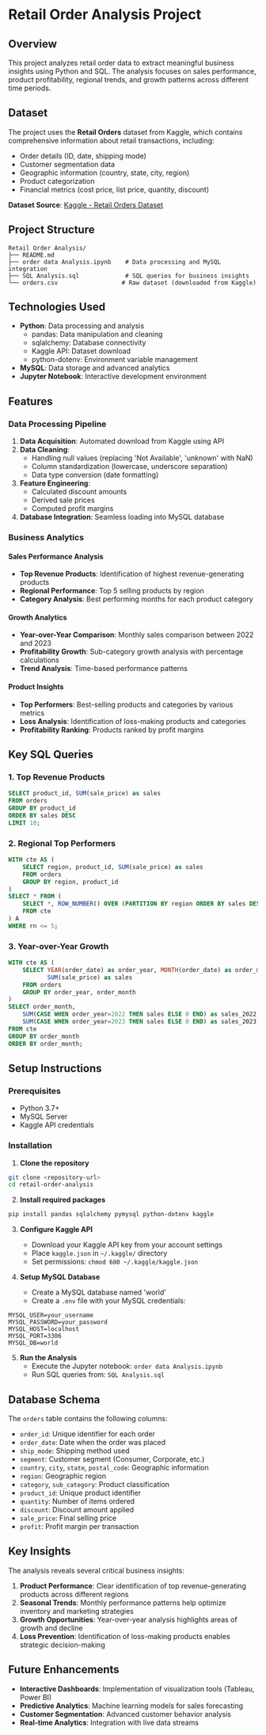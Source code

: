 # Retail Order Analysis Project

## Overview
This project analyzes retail order data to extract meaningful business insights using Python and SQL. The analysis focuses on sales performance, product profitability, regional trends, and growth patterns across different time periods.

## Dataset
The project uses the **Retail Orders** dataset from Kaggle, which contains comprehensive information about retail transactions, including:
- Order details (ID, date, shipping mode)
- Customer segmentation data
- Geographic information (country, state, city, region)
- Product categorization
- Financial metrics (cost price, list price, quantity, discount)

**Dataset Source**: [Kaggle - Retail Orders Dataset](https://www.kaggle.com/datasets/ankitbansal06/retail-orders)

## Project Structure
```
Retail Order Analysis/
├── README.md
├── order data Analysis.ipynb    # Data processing and MySQL integration
├── SQL Analysis.sql             # SQL queries for business insights
└── orders.csv                  # Raw dataset (downloaded from Kaggle)
```

## Technologies Used
- **Python**: Data processing and analysis
  - pandas: Data manipulation and cleaning
  - sqlalchemy: Database connectivity
  - Kaggle API: Dataset download
  - python-dotenv: Environment variable management
- **MySQL**: Data storage and advanced analytics
- **Jupyter Notebook**: Interactive development environment

## Features

### Data Processing Pipeline
1. **Data Acquisition**: Automated download from Kaggle using API
2. **Data Cleaning**: 
   - Handling null values (replacing 'Not Available', 'unknown' with NaN)
   - Column standardization (lowercase, underscore separation)
   - Data type conversion (date formatting)
3. **Feature Engineering**:
   - Calculated discount amounts
   - Derived sale prices
   - Computed profit margins
4. **Database Integration**: Seamless loading into MySQL database

### Business Analytics

#### Sales Performance Analysis
- **Top Revenue Products**: Identification of highest revenue-generating products
- **Regional Performance**: Top 5 selling products by region
- **Category Analysis**: Best performing months for each product category

#### Growth Analytics
- **Year-over-Year Comparison**: Monthly sales comparison between 2022 and 2023
- **Profitability Growth**: Sub-category growth analysis with percentage calculations
- **Trend Analysis**: Time-based performance patterns

#### Product Insights
- **Top Performers**: Best-selling products and categories by various metrics
- **Loss Analysis**: Identification of loss-making products and categories
- **Profitability Ranking**: Products ranked by profit margins

## Key SQL Queries

### 1. Top Revenue Products
```sql
SELECT product_id, SUM(sale_price) as sales 
FROM orders
GROUP BY product_id
ORDER BY sales DESC
LIMIT 10;
```

### 2. Regional Top Performers
```sql
WITH cte AS (
    SELECT region, product_id, SUM(sale_price) as sales 
    FROM orders
    GROUP BY region, product_id
)
SELECT * FROM (
    SELECT *, ROW_NUMBER() OVER (PARTITION BY region ORDER BY sales DESC) as rn
    FROM cte
) A 
WHERE rn <= 5;
```

### 3. Year-over-Year Growth
```sql
WITH cte AS (
    SELECT YEAR(order_date) as order_year, MONTH(order_date) as order_month, 
           SUM(sale_price) as sales
    FROM orders 
    GROUP BY order_year, order_month
)
SELECT order_month,
    SUM(CASE WHEN order_year=2022 THEN sales ELSE 0 END) as sales_2022, 
    SUM(CASE WHEN order_year=2023 THEN sales ELSE 0 END) as sales_2023
FROM cte
GROUP BY order_month
ORDER BY order_month;
```

## Setup Instructions

### Prerequisites
- Python 3.7+
- MySQL Server
- Kaggle API credentials

### Installation

1. **Clone the repository**
```bash
git clone <repository-url>
cd retail-order-analysis
```

2. **Install required packages**
```bash
pip install pandas sqlalchemy pymysql python-dotenv kaggle
```

3. **Configure Kaggle API**
   - Download your Kaggle API key from your account settings
   - Place `kaggle.json` in `~/.kaggle/` directory
   - Set permissions: `chmod 600 ~/.kaggle/kaggle.json`

4. **Setup MySQL Database**
   - Create a MySQL database named 'world'
   - Create a `.env` file with your MySQL credentials:
```env
MYSQL_USER=your_username
MYSQL_PASSWORD=your_password
MYSQL_HOST=localhost
MYSQL_PORT=3306
MYSQL_DB=world
```

5. **Run the Analysis**
   - Execute the Jupyter notebook: `order data Analysis.ipynb`
   - Run SQL queries from: `SQL Analysis.sql`

## Database Schema

The `orders` table contains the following columns:
- `order_id`: Unique identifier for each order
- `order_date`: Date when the order was placed
- `ship_mode`: Shipping method used
- `segment`: Customer segment (Consumer, Corporate, etc.)
- `country`, `city`, `state`, `postal_code`: Geographic information
- `region`: Geographic region
- `category`, `sub_category`: Product classification
- `product_id`: Unique product identifier
- `quantity`: Number of items ordered
- `discount`: Discount amount applied
- `sale_price`: Final selling price
- `profit`: Profit margin per transaction

## Key Insights

The analysis reveals several critical business insights:

1. **Product Performance**: Clear identification of top revenue-generating products across different regions
2. **Seasonal Trends**: Monthly performance patterns help optimize inventory and marketing strategies
3. **Growth Opportunities**: Year-over-year analysis highlights areas of growth and decline
4. **Loss Prevention**: Identification of loss-making products enables strategic decision-making

## Future Enhancements

- **Interactive Dashboards**: Implementation of visualization tools (Tableau, Power BI)
- **Predictive Analytics**: Machine learning models for sales forecasting
- **Customer Segmentation**: Advanced customer behavior analysis
- **Real-time Analytics**: Integration with live data streams
